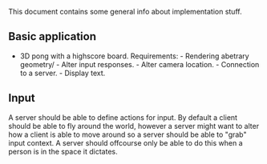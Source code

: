 This document contains some general info about implementation stuff.

Basic application
-----------------

- 3D pong with a highscore board.
    Requirements:
      - Rendering abetrary geometry/
      - Alter input responses.
      - Alter camera location.
      - Connection to a server.
      - Display text.

Input
-----

A server should be able to define actions for input.
By default a client should be able to fly around the world, however a server
might want to alter how a client is able to move around so a server should be
able to "grab" input context.
A server should offcourse only be able to do this when a person is in the space it dictates.
